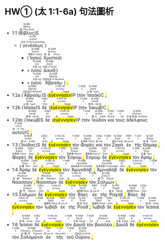 ﻿# HW① (太 1:1-6a) 句法圖析


- 1:1 (<RUBY><ruby><ruby>Βίβλος<rt>書 [The] book</rt></ruby><rt>βίβλος</rt></ruby><rt>N-NSF</rt></RUBY>)S
  -  (<RUBY><ruby><ruby>γενέσεως<rt>出生 of [the] genealogy</rt></ruby><rt>γένεσις</rt></ruby><rt>N-GSF</rt></RUBY>)
     -  (<RUBY><ruby><ruby>Ἰησοῦ<rt>耶穌 of Jesus</rt></ruby><rt>Ἰησοῦς</rt></ruby><rt>N-GSM</rt></RUBY> <RUBY><ruby><ruby>Χριστοῦ<rt>基督 Christ</rt></ruby><rt>Χριστός</rt></ruby><rt>N-GSM</rt></RUBY>)
     -  = (<RUBY><ruby><ruby>υἱοῦ<rt>子孫 son</rt></ruby><rt>υἱός</rt></ruby><rt>N-GSM</rt></RUBY> <RUBY><ruby><ruby>Δαυὶδ<rt>大衛 of David</rt></ruby><rt>Δαυίδ</rt></ruby><rt>N-GSM</rt></RUBY>)
     -  = (<RUBY><ruby><ruby>υἱοῦ<rt>子孫 son</rt></ruby><rt>υἱός</rt></ruby><rt>N-GSM</rt></RUBY> <RUBY><ruby><ruby>Ἀβραάμ<rt>亞伯拉罕 of Abraham</rt></ruby><rt>Ἀβραάμ</rt></ruby><rt>N-GSM</rt></RUBY>) <mark class='punctuation'>.</mark> 
- 1:2a (<RUBY><ruby><ruby>Ἀβραὰμ<rt>亞伯拉罕 Abraham</rt></ruby><rt>Ἀβραάμ</rt></ruby><rt>N-NSM</rt></RUBY>)S (<RUBY><ruby><ruby><mark class='verb'>ἐγέννησεν</mark><rt>生 begat</rt></ruby><rt>γεννάω</rt></ruby><rt>V-AAI-3S</rt></RUBY>)P (<RUBY><ruby><ruby>τὸν<rt>- -</rt></ruby><rt>ὀ</rt></ruby><rt>T-ASM</rt></RUBY> <RUBY><ruby><ruby>Ἰσαάκ<rt>以撒 Isaac</rt></ruby><rt>Ἰσαάκ</rt></ruby><rt>N-ASM</rt></RUBY>)C <mark class='punctuation'>,</mark> 
- 1:2b (<RUBY><ruby><ruby>Ἰσαὰκ<rt>以撒 Isaac</rt></ruby><rt>Ἰσαάκ</rt></ruby><rt>N-NSM</rt></RUBY>)S <RUBY><ruby><ruby>δὲ<rt>- then</rt></ruby><rt>δέ</rt></ruby><rt>CONJ</rt></RUBY> (<RUBY><ruby><ruby><mark class='verb'>ἐγέννησεν</mark><rt>生 begat</rt></ruby><rt>γεννάω</rt></ruby><rt>V-AAI-3S</rt></RUBY>)P (<RUBY><ruby><ruby>τὸν<rt>- -</rt></ruby><rt>ὀ</rt></ruby><rt>T-ASM</rt></RUBY> <RUBY><ruby><ruby>Ἰακώβ<rt>雅各 Jacob</rt></ruby><rt>Ἰακώβ</rt></ruby><rt>N-ASM</rt></RUBY>)C <mark class='punctuation'>,</mark> 
- 1:2dc (<RUBY><ruby><ruby>Ἰακὼβ<rt>雅各 Jacob</rt></ruby><rt>Ἰακώβ</rt></ruby><rt>N-NSM</rt></RUBY>)S <RUBY><ruby><ruby>δὲ<rt>- then</rt></ruby><rt>δέ</rt></ruby><rt>CONJ</rt></RUBY> (<RUBY><ruby><ruby><mark class='verb'>ἐγέννησεν</mark><rt>生 begat</rt></ruby><rt>γεννάω</rt></ruby><rt>V-AAI-3S</rt></RUBY>)P (<RUBY><ruby><ruby>τὸν<rt>- -</rt></ruby><rt>ὀ</rt></ruby><rt>T-ASM</rt></RUBY> <RUBY><ruby><ruby>Ἰούδαν<rt>猶大 Judah</rt></ruby><rt>Ἰούδας</rt></ruby><rt>N-ASM</rt></RUBY> <RUBY><ruby><ruby>καὶ<rt>和 and</rt></ruby><rt>καί</rt></ruby><rt>CONJ</rt></RUBY> <RUBY><ruby><ruby>τοὺς<rt>- the</rt></ruby><rt>ὀ</rt></ruby><rt>T-APM</rt></RUBY> <RUBY><ruby><ruby>ἀδελφοὺς<rt>兄弟姊妹 brothers</rt></ruby><rt>ἀδελφός</rt></ruby><rt>N-APM</rt></RUBY> <RUBY><ruby><ruby>αὐτοῦ<rt>他 of him</rt></ruby><rt>αὐτός</rt></ruby><rt>P-GSM</rt></RUBY>)C <mark class='punctuation'>,</mark> 
- 1:3 (<RUBY><ruby><ruby>Ἰούδας<rt>猶大 Judah</rt></ruby><rt>Ἰούδας</rt></ruby><rt>N-NSM</rt></RUBY>)S <RUBY><ruby><ruby>δὲ<rt>- then</rt></ruby><rt>δέ</rt></ruby><rt>CONJ</rt></RUBY> <RUBY><ruby><ruby><mark class='verb'>ἐγέννησεν</mark><rt>生 begat</rt></ruby><rt>γεννάω</rt></ruby><rt>V-AAI-3S</rt></RUBY> <RUBY><ruby><ruby>τὸν<rt>- -</rt></ruby><rt>ὀ</rt></ruby><rt>T-ASM</rt></RUBY> <RUBY><ruby><ruby>Φαρὲς<rt>法勒斯 Perez</rt></ruby><rt>Φάρες</rt></ruby><rt>N-ASM</rt></RUBY> <RUBY><ruby><ruby>καὶ<rt>和 and</rt></ruby><rt>καί</rt></ruby><rt>CONJ</rt></RUBY> <RUBY><ruby><ruby>τὸν<rt>- -</rt></ruby><rt>ὀ</rt></ruby><rt>T-ASM</rt></RUBY> <RUBY><ruby><ruby>Ζαρὰ<rt>謝拉 Zerah</rt></ruby><rt>Ζαρά</rt></ruby><rt>N-ASM</rt></RUBY> <RUBY><ruby><ruby>ἐκ<rt>從 out of</rt></ruby><rt>ἐκ</rt></ruby><rt>PREP</rt></RUBY> <RUBY><ruby><ruby>τῆς<rt>- -</rt></ruby><rt>ὀ</rt></ruby><rt>T-GSF</rt></RUBY> <RUBY><ruby><ruby>Θάμαρ<rt>她瑪 Tamar</rt></ruby><rt>Θάμαρ</rt></ruby><rt>N-GSF</rt></RUBY> <mark class='punctuation'>,</mark> <RUBY><ruby><ruby>Φαρὲς<rt>法勒斯 Perez</rt></ruby><rt>Φάρες</rt></ruby><rt>N-NSM</rt></RUBY> <RUBY><ruby><ruby>δὲ<rt>- then</rt></ruby><rt>δέ</rt></ruby><rt>CONJ</rt></RUBY> <RUBY><ruby><ruby><mark class='verb'>ἐγέννησεν</mark><rt>生 begat</rt></ruby><rt>γεννάω</rt></ruby><rt>V-AAI-3S</rt></RUBY> <RUBY><ruby><ruby>τὸν<rt>- -</rt></ruby><rt>ὀ</rt></ruby><rt>T-ASM</rt></RUBY> <RUBY><ruby><ruby>Ἑσρώμ<rt>希斯崙 Hezron</rt></ruby><rt>Ἐσρώμ</rt></ruby><rt>N-ASM</rt></RUBY> <mark class='punctuation'>,</mark> <RUBY><ruby><ruby>Ἑσρὼμ<rt>希斯崙 Hezron</rt></ruby><rt>Ἐσρώμ</rt></ruby><rt>N-NSM</rt></RUBY> <RUBY><ruby><ruby>δὲ<rt>- then</rt></ruby><rt>δέ</rt></ruby><rt>CONJ</rt></RUBY> <RUBY><ruby><ruby><mark class='verb'>ἐγέννησεν</mark><rt>生 begat</rt></ruby><rt>γεννάω</rt></ruby><rt>V-AAI-3S</rt></RUBY> <RUBY><ruby><ruby>τὸν<rt>- -</rt></ruby><rt>ὀ</rt></ruby><rt>T-ASM</rt></RUBY> <RUBY><ruby><ruby>Ἀράμ<rt>亞蘭 Ram</rt></ruby><rt>Ἀράμ</rt></ruby><rt>N-ASM</rt></RUBY> <mark class='punctuation'>,</mark> 
- 1:4 <RUBY><ruby><ruby>Ἀρὰμ<rt>亞蘭 Ram</rt></ruby><rt>Ἀράμ</rt></ruby><rt>N-NSM</rt></RUBY> <RUBY><ruby><ruby>δὲ<rt>- then</rt></ruby><rt>δέ</rt></ruby><rt>CONJ</rt></RUBY> <RUBY><ruby><ruby><mark class='verb'>ἐγέννησεν</mark><rt>生 begat</rt></ruby><rt>γεννάω</rt></ruby><rt>V-AAI-3S</rt></RUBY> <RUBY><ruby><ruby>τὸν<rt>- -</rt></ruby><rt>ὀ</rt></ruby><rt>T-ASM</rt></RUBY> <RUBY><ruby><ruby>Ἀμιναδάβ<rt>亞米拿達 Amminadab</rt></ruby><rt>Ἀμιναδάβ</rt></ruby><rt>N-ASM</rt></RUBY> <mark class='punctuation'>,</mark> <RUBY><ruby><ruby>Ἀμιναδὰβ<rt>亞米拿達 Amminadab</rt></ruby><rt>Ἀμιναδάβ</rt></ruby><rt>N-NSM</rt></RUBY> <RUBY><ruby><ruby>δὲ<rt>- then</rt></ruby><rt>δέ</rt></ruby><rt>CONJ</rt></RUBY> <RUBY><ruby><ruby><mark class='verb'>ἐγέννησεν</mark><rt>生 begat</rt></ruby><rt>γεννάω</rt></ruby><rt>V-AAI-3S</rt></RUBY> <RUBY><ruby><ruby>τὸν<rt>- -</rt></ruby><rt>ὀ</rt></ruby><rt>T-ASM</rt></RUBY> <RUBY><ruby><ruby>Ναασσών<rt>拿順 Nahshon</rt></ruby><rt>Ναασσών</rt></ruby><rt>N-ASM</rt></RUBY> <mark class='punctuation'>,</mark> <RUBY><ruby><ruby>Ναασσὼν<rt>拿順 Nahshon</rt></ruby><rt>Ναασσών</rt></ruby><rt>N-NSM</rt></RUBY> <RUBY><ruby><ruby>δὲ<rt>- then</rt></ruby><rt>δέ</rt></ruby><rt>CONJ</rt></RUBY> <RUBY><ruby><ruby><mark class='verb'>ἐγέννησεν</mark><rt>生 begat</rt></ruby><rt>γεννάω</rt></ruby><rt>V-AAI-3S</rt></RUBY> <RUBY><ruby><ruby>τὸν<rt>- -</rt></ruby><rt>ὀ</rt></ruby><rt>T-ASM</rt></RUBY> <RUBY><ruby><ruby>Σαλμών<rt>撒門 Salmon</rt></ruby><rt>Σαλμών</rt></ruby><rt>N-ASM</rt></RUBY> <mark class='punctuation'>,</mark> 
- 1:5 <RUBY><ruby><ruby>Σαλμὼν<rt>撒門 Salmon</rt></ruby><rt>Σαλμών</rt></ruby><rt>N-NSM</rt></RUBY> <RUBY><ruby><ruby>δὲ<rt>- then</rt></ruby><rt>δέ</rt></ruby><rt>CONJ</rt></RUBY> <RUBY><ruby><ruby><mark class='verb'>ἐγέννησεν</mark><rt>生 begat</rt></ruby><rt>γεννάω</rt></ruby><rt>V-AAI-3S</rt></RUBY> <RUBY><ruby><ruby>τὸν<rt>- -</rt></ruby><rt>ὀ</rt></ruby><rt>T-ASM</rt></RUBY> <RUBY><ruby><ruby>Βόες<rt>波阿斯 Boaz</rt></ruby><rt>Βοόζ</rt></ruby><rt>N-ASM</rt></RUBY> <RUBY><ruby><ruby>ἐκ<rt>從 out of</rt></ruby><rt>ἐκ</rt></ruby><rt>PREP</rt></RUBY> <RUBY><ruby><ruby>τῆς<rt>- -</rt></ruby><rt>ὀ</rt></ruby><rt>T-GSF</rt></RUBY> <RUBY><ruby><ruby>Ῥαχάβ<rt>喇合 Rahab</rt></ruby><rt>Ῥαχάβ</rt></ruby><rt>N-GSF</rt></RUBY> <mark class='punctuation'>,</mark> <RUBY><ruby><ruby>Βόες<rt>波阿斯 Boaz</rt></ruby><rt>Βοόζ</rt></ruby><rt>N-NSM</rt></RUBY> <RUBY><ruby><ruby>δὲ<rt>- then</rt></ruby><rt>δέ</rt></ruby><rt>CONJ</rt></RUBY> <RUBY><ruby><ruby><mark class='verb'>ἐγέννησεν</mark><rt>生 begat</rt></ruby><rt>γεννάω</rt></ruby><rt>V-AAI-3S</rt></RUBY> <RUBY><ruby><ruby>τὸν<rt>- -</rt></ruby><rt>ὀ</rt></ruby><rt>T-ASM</rt></RUBY> <RUBY><ruby><ruby>Ἰωβὴδ<rt>俄備得 Obed</rt></ruby><rt>Ὠβήδ</rt></ruby><rt>N-ASM</rt></RUBY> <RUBY><ruby><ruby>ἐκ<rt>從 out of</rt></ruby><rt>ἐκ</rt></ruby><rt>PREP</rt></RUBY> <RUBY><ruby><ruby>τῆς<rt>- -</rt></ruby><rt>ὀ</rt></ruby><rt>T-GSF</rt></RUBY> <RUBY><ruby><ruby>Ῥούθ<rt>路得 Ruth</rt></ruby><rt>Ῥούθ</rt></ruby><rt>N-GSF</rt></RUBY> <mark class='punctuation'>,</mark> <RUBY><ruby><ruby>Ἰωβὴδ<rt>俄備得 Obed</rt></ruby><rt>Ὠβήδ</rt></ruby><rt>N-NSM</rt></RUBY> <RUBY><ruby><ruby>δὲ<rt>- then</rt></ruby><rt>δέ</rt></ruby><rt>CONJ</rt></RUBY> <RUBY><ruby><ruby><mark class='verb'>ἐγέννησεν</mark><rt>生 begat</rt></ruby><rt>γεννάω</rt></ruby><rt>V-AAI-3S</rt></RUBY> <RUBY><ruby><ruby>τὸν<rt>- -</rt></ruby><rt>ὀ</rt></ruby><rt>T-ASM</rt></RUBY> <RUBY><ruby><ruby>Ἰεσσαί<rt>耶西 Jesse</rt></ruby><rt>Ἰεσσαί</rt></ruby><rt>N-ASM</rt></RUBY> <mark class='punctuation'>,</mark> 
- 1:6 <RUBY><ruby><ruby>Ἰεσσαὶ<rt>耶西 Jesse</rt></ruby><rt>Ἰεσσαί</rt></ruby><rt>N-NSM</rt></RUBY> <RUBY><ruby><ruby>δὲ<rt>- then</rt></ruby><rt>δέ</rt></ruby><rt>CONJ</rt></RUBY> <RUBY><ruby><ruby><mark class='verb'>ἐγέννησεν</mark><rt>生 begat</rt></ruby><rt>γεννάω</rt></ruby><rt>V-AAI-3S</rt></RUBY> <RUBY><ruby><ruby>τὸν<rt>- -</rt></ruby><rt>ὀ</rt></ruby><rt>T-ASM</rt></RUBY> <RUBY><ruby><ruby>Δαυὶδ<rt>大衛 David</rt></ruby><rt>Δαυίδ</rt></ruby><rt>N-ASM</rt></RUBY> <RUBY><ruby><ruby>τὸν<rt>- the</rt></ruby><rt>ὀ</rt></ruby><rt>T-ASM</rt></RUBY> <RUBY><ruby><ruby>βασιλέα<rt>王 king</rt></ruby><rt>βασιλεύς</rt></ruby><rt>N-ASM</rt></RUBY> <mark class='punctuation'>.</mark> <RUBY><ruby><ruby>Δαυὶδ<rt>大衛 David</rt></ruby><rt>Δαυίδ</rt></ruby><rt>N-NSM</rt></RUBY> <RUBY><ruby><ruby>δὲ<rt>- then</rt></ruby><rt>δέ</rt></ruby><rt>CONJ</rt></RUBY> <RUBY><ruby><ruby><mark class='verb'>ἐγέννησεν</mark><rt>生 begat</rt></ruby><rt>γεννάω</rt></ruby><rt>V-AAI-3S</rt></RUBY> <RUBY><ruby><ruby>τὸν<rt>- -</rt></ruby><rt>ὀ</rt></ruby><rt>T-ASM</rt></RUBY> <RUBY><ruby><ruby>Σολομῶνα<rt>所羅門 Solomon</rt></ruby><rt>Σολομών, Σαλωμών</rt></ruby><rt>N-ASM</rt></RUBY> <RUBY><ruby><ruby>ἐκ<rt>從 out of</rt></ruby><rt>ἐκ</rt></ruby><rt>PREP</rt></RUBY> <RUBY><ruby><ruby>τῆς<rt>- the [wife]</rt></ruby><rt>ὀ</rt></ruby><rt>T-GSF</rt></RUBY> <RUBY><ruby><ruby>τοῦ<rt>- -</rt></ruby><rt>ὀ</rt></ruby><rt>T-GSM</rt></RUBY> <RUBY><ruby><ruby>Οὐρίου<rt>烏利亞 of Uriah</rt></ruby><rt>Οὐρίας</rt></ruby><rt>N-GSM</rt></RUBY> <mark class='punctuation'>,</mark> 
